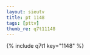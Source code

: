 ```yaml
--- 
layout: sieutv
title: pt 1148
tags: [pttv]
thumb_re: q7t11148
---
```

{% include q7t1 key="1148" %} 
